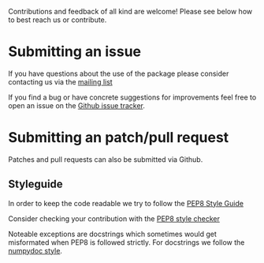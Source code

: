 Contributions and feedback of all kind are welcome! Please see below how to
best reach us or contribute.

Submitting an issue
===================

If you have questions about the use of the package please consider contacting
us via the [mailing list][1]

If you find a bug or have concrete suggestions for improvements feel free to
open an issue on the [Github issue tracker][2].

Submitting an patch/pull request
================================

Patches and pull requests can also be submitted via Github.

Styleguide
----------

In order to keep the code readable we try to follow the [PEP8 Style Guide][3]

Consider checking your contribution with the [PEP8 style checker][4]

Noteable exceptions are docstrings which sometimes would get misformated when
PEP8 is followed strictly. For docstrings we follow the [numpydoc style][5].

[1]: https://sourceforge.net/p/xrayutilities/mailman/xrayutilities-users
[2]: https://github.com/dkriegner/xrayutilities/issues
[3]: https://www.python.org/dev/peps/pep-0008/
[4]: https://pypi.org/project/pep8/
[5]: http://numpydoc.readthedocs.io

